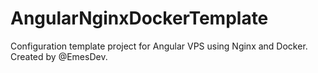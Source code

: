# AngularNginxDockerTemplate
 Configuration template project for Angular VPS using Nginx and Docker. Created by @EmesDev.

